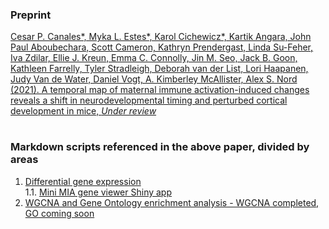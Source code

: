 ### Preprint

[Cesar P. Canales*, Myka L. Estes*, Karol Cichewicz*, Kartik Angara, John Paul Aboubechara, Scott Cameron, Kathryn Prendergast, Linda Su-Feher, Iva Zdilar, Ellie J. Kreun, Emma C. Connolly, Jin M. Seo, Jack B. Goon, Kathleen Farrelly, Tyler Stradleigh, Deborah van der List, Lori Haapanen, Judy Van de Water, Daniel Vogt, A. Kimberley McAllister, Alex S. Nord (2021).
 A temporal map of maternal immune activation-induced changes reveals a shift in neurodevelopmental timing and perturbed cortical development in mice, *Under review*](https://doi.org/10.1101/2020.06.13.150359)

#

### Markdown scripts referenced in the above paper, divided by areas

1. [Differential gene expression](https://nordneurogenomicslab.github.io/Canales_eLIFE_2021_DE/)     
1.1. [Mini MIA gene viewer Shiny app](https://nordlab.shinyapps.io/MIA_RPKM_plots/) 
3. [WGCNA and Gene Ontology enrichment analysis - WGCNA completed, GO coming soon](https://nordneurogenomicslab.github.io/Canales_eLIFE_2021_WGCNA_GO/)
